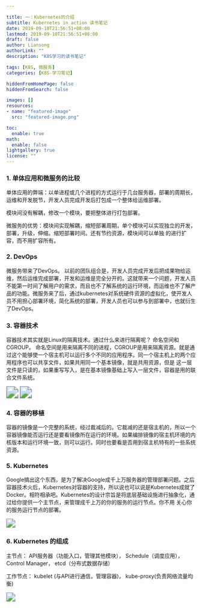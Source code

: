 ```yaml
---

title: 一：Kubernetes的介绍
subtitle: Kubernetes in action 读书笔记
date: 2019-09-10T21:56:51+08:00
lastmod: 2019-09-10T21:56:51+08:00
draft: false
author: Liansong
authorLink: ""
description: "K8S学习的读书笔记"

tags: [K8S, 微服务]
categories: [K8S-学习笔记]

hiddenFromHomePage: false
hiddenFromSearch: false

images: []
resources:
- name: "featured-image"
  src: "featured-image.png"

toc:
  enable: true
math:
  enable: false
lightgallery: true
license: ""
---
```


### 1. 单体应用和微服务的比较   

单体应用的弊端：以单进程或几个进程的方式运行于几台服务器，部署的周期长，运维和开发脱节，开发人员完成开发后打包成一个整体给运维部署。   

模块间没有解耦，修改一个模块，要把整体进行打包部署。   

微服务的优势：模块间实现解耦，缩短部署周期，单个模块可以实现独立的开发，部署，升级，伸缩。缩短部署时间。还有节约资源，模块间可以单独
 的进行扩容，而不用扩容所有。



### 2. DevOps 

微服务带来了DevOps。 以前的团队组合是，开发人员完成开发后把成果物给运维，然后运维完成部署，开发和运维是完全分开的。这就带来一个问题，开发人员不能第一时间了解用户的需求，而且也不了解系统的运行环境，而运维也不了解产品的功能。微服务来了后，通过kubernetes对系统硬件资源的虚拟化，使开发人员不用担心部署环境，简化系统的部署，开发人员也可以参与到部署中，也就衍生了DevOps。


### 3. 容器技术

容器技术其实就是Linux的隔离技术。通过什么来进行隔离呢？ 命名空间和CGROUP。 命名空间是用来隔离不同的进程，CGROUP是用来隔离资源。就是通过这个能够使一个宿主机可以运行多个不同的应用程序。同一个宿主机上的两个应用程序也可以共享文件，如果共用同一个基本镜像，就是共用资源，但是 这一层文件是只读的，如果重写写入，是在基本镜像基础上写入一层文件，容器是用的联合文件系统。

<img src="https://cdn.jsdelivr.net/gh/yeliansong/github-blog-PIC/blog-images006y8mN6gy1g6ur4b89noj30f708qq5w.jpg" style="zoom:200%;" />

<img src="https://cdn.jsdelivr.net/gh/yeliansong/github-blog-PIC/blog-images006y8mN6gy1g6ur7hcbvdj309f0h5n02.jpg" style="zoom:200%;" />

### 4. 容器的移植

容器的镜像是一个完整的系统，经过裁减后的。它裁减的还是宿主机的，所以一个容器镜像能否运行还是要看镜像所在运行的环境。如果编排镜像的宿主机环境的内核版本和运行环境一致，则可以运行。同时也要看是否用到宿主机特有的一些系统资源。



### 5. Kubernetes

Google搞出这个东西，是为了解决Google成千上万服务器的管理部署问题。之后容器技术火后，Kubernetes对容器的支持，所以说也可以说是Kubernetes成就了Docker。相符相承吧。Kubernetes的设计宗旨是将底层基础设施进行抽象化，通过给你提供一个主节点，来管理成千上万的你的服务的运行节点。你不用 关心你的服务运行节点的部署。

<img src="https://cdn.jsdelivr.net/gh/yeliansong/github-blog-PIC/blog-images006y8mN6gy1g6ur4cniqdj30eg05lac3.jpg" style="zoom:150%;" />



### 6. Kubernetes 的组成

主节点： API服务器（功能入口，管理其他模块）， Schedule（调度应用）， Control Manager， etcd（分布式数据存储）   

工作节点： kubelet (与API进行通信，管理容器)， kube-proxy(负责网络流量均衡)

<img src="https://cdn.jsdelivr.net/gh/yeliansong/github-blog-PIC/blog-images006y8mN6gy1g6ur7idxf5j30ey05xgo0.jpg" style="zoom:150%;" />